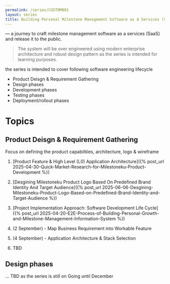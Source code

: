 ```yaml
---
permalink: /series/CUSTOM001
layout: series
title: Building Personal Milestone Management Software as A Services (SaaS) using Modern Enterprise Architecture
---
```


&mdash; a journey to craft milestone management software as a services (SaaS) and release it to the public.

> The system will be over engineered using modern enterprise architecture and robust design pattern as the series is intended for learning purposes.

the series is intended to cover following software engineering lifecycle

- Product Deisgn & Requirement Gathering
- Design phases
- Development phases
- Testing phases
- Deployment/rollout phases

# Topics

## Product Deisgn & Requirement Gathering

Focus on defining the product capabiltiies, architecture, logo & wireframe

1. [Product Feature & High Level (L0) Application Architecture]({% post_url 2025-04-30-Quick-Market-Research-for-Milestoneku-Product-Development %})
2. [Desgining Milestoneku Product Logo Based On Predefined Brand Identity And Target Audience]({% post_url 2025-06-06-Desgining-Milestoneku-Product-Logo-Based-on-Predefined-Brand-Identity-and-Target-Audience %})
3. [Project Implementation Approach: Software Development Life Cycle]({% post_url 2025-04-20-E2E-Process-of-Building-Personal-Growth-and-Milestone-Management-Information-System %})

4. (2 September) - Map Business Requirement into Workable Feature
5. (4 September) - Application Architecture & Stack Selection
6. TBD

## Design phases

... TBD as the series is still on Going until December